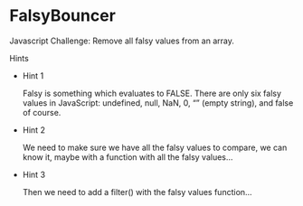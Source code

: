 # FalsyBouncer
Javascript Challenge: Remove all falsy values from an array.

Hints

- Hint 1

    Falsy is something which evaluates to FALSE. There are only six falsy values in JavaScript: undefined, null, NaN, 0, “” (empty string), and false of course.

- Hint 2

    We need to make sure we have all the falsy values to compare, we can know it, maybe with a function with all the falsy values…

- Hint 3

    Then we need to add a filter() with the falsy values function…